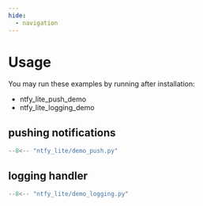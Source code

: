 ```yaml
---
hide:
  - navigation
---
```



# Usage

You may run these examples by running after installation:

- ntfy_lite_push_demo
- ntfy_lite_logging_demo

## pushing notifications

``` py
--8<-- "ntfy_lite/demo_push.py"
```

## logging handler

``` py
--8<-- "ntfy_lite/demo_logging.py"
```

